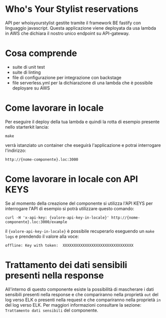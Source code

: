 # Who's Your Stylist reservations

API per whoisyourstylist gestite tramite il framework BE fastify con linguaggio javascript. Questa applicazione viene deployata da usa lambda in AWS che dichiara il nostro unico endpoint su API-gateway.

# Cosa comprende

* suite di unit test
* suite di linting
* file di configurazione per integrazione con backstage
* file serverless.yml per la dichiarazione di una lambda che è possibile deployare su AWS

# Come lavorare in locale

Per eseguire il deploy della tua lambda e quindi la rotta di esempio presente nello starterkit lancia:

```
make
```

verrà istanziato un container che eseguirà l'applicazione e potrai interrogare l'indirizzo: 

```
http://{nome-componente}.loc:3000
```

# Come lavorare in locale con API KEYS

Se al momento della creazione del componente si utilizza l'API KEYS per interrogare l'API di esempio si potrà utilizzare questo comando:

```
curl -H 'x-api-key: {valore-api-key-in-locale}' http://{nome-componente}.loc:3000/example
```

il `{valore-api-key-in-locale}` è possibile recuperarlo eseguendo un `make logs` e prendendo il valore alla voce:

```
offline: Key with token:  XXXXXXXXXXXXXXXXXXXXXXXXXXXXXXXX
```

# Trattamento dei dati sensibili presenti nella response

All'interno di questo componente esiste la possibilità di mascherare i dati sensibili presenti nella response e che compariranno nella proprietà `out` del log verso ELK
o presenti nella request e che compariranno nella proprietà `in` del log verso ELK.
Per maggiori informazioni consultare la sezione: `Trattamento dati sensibili` del componente.
